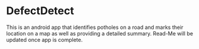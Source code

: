 # DefectDetect
This is an android app that identifies potholes on a road and marks their location on a map as well as providing a detailed summary. Read-Me will be updated once app is complete.
